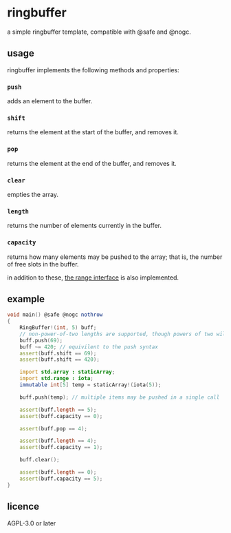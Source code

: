 # ringbuffer
a simple ringbuffer template, compatible with @safe and @nogc.

## usage
ringbuffer implements the following methods and properties:

### `push`
adds an element to the buffer.

### `shift`
returns the element at the start of the buffer, and removes it.

### `pop`
returns the element at the end of the buffer, and removes it.

### `clear`
empties the array.

### `length`
returns the number of elements currently in the buffer.

### `capacity`
returns how many elements may be pushed to the array; that is, the number of free slots in the buffer.

in addition to these, [the range interface](https://dlang.org/spec/statement.html#foreach-with-ranges) is also implemented.

## example
```d
void main() @safe @nogc nothrow
{
	RingBuffer!(int, 5) buff;
	// non-power-of-two lengths are supported, though powers of two will be faster
	buff.push(69);
	buff ~= 420; // equivilent to the push syntax
	assert(buff.shift == 69);
	assert(buff.shift == 420);

	import std.array : staticArray;
	import std.range : iota;
	immutable int[5] temp = staticArray!(iota(5));

	buff.push(temp); // multiple items may be pushed in a single call

	assert(buff.length == 5);
	assert(buff.capacity == 0);

	assert(buff.pop == 4);

	assert(buff.length == 4);
	assert(buff.capacity == 1);

	buff.clear();

	assert(buff.length == 0);
	assert(buff.capacity == 5);
}
```

## licence
AGPL-3.0 or later

